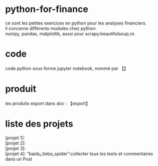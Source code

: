 # python-for-finance
ce sont les petites exercices en python pour les analyses financiers.  
il concerne différents modules chez python:   
numpy, pandas, matplotlib, aussi pour scrapy:beautifulsoup,re.   

# code
code python sous forme jupyter notebook, nommé par 【】  
# produit
les produits export dans doc : 【export】  

# liste des projets 
[projet 1]:   
[projet 2]:   
[projet 3]:   
[projet 4]: “baidu_tieba_spider”:collecter tous les texts et commentaires dans un Post  
